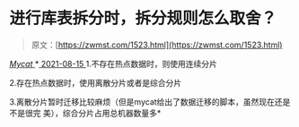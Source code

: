 <!--yml
category: 未分类
date: 0001-01-01 00:00:00
--->

# 进行库表拆分时，拆分规则怎么取舍？

> 原文：[https://zwmst.com/1523.html](https://zwmst.com/1523.html)

   [ *Mycat* ](https://zwmst.com/mycat)*[ <time datetime="2021-08-15T11:52:00+08:00"> 2021-08-15 </time> ](https://zwmst.com/1523.html)  1.不存在热点数据时，则使用连续分片

2.存在热点数据时，使用离散分片或者是综合分片

3.离散分片暂时迁移比较麻烦（但是mycat给出了数据迁移的脚本，虽然现在还是不是很完 美），综合分片占用总机器数量多*